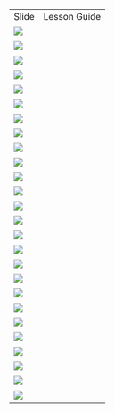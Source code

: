 <html><head><title>Slides and Notes</title></head><body><table><tr><td>Slide</td><td>Lesson Guide</td></tr><tr><td><img src="https://jamjamgobambam.github.io/curriculum-drafts/computer-vision/1mP5UFgh1I6po_enlzpo9EMdK4r2LpBHXDt2pQMNxakA/slide_0.png"></td><td><br /></td></tr><tr><td><img src="https://jamjamgobambam.github.io/curriculum-drafts/computer-vision/1mP5UFgh1I6po_enlzpo9EMdK4r2LpBHXDt2pQMNxakA/slide_1.png"></td><td><br /></td></tr><tr><td><img src="https://jamjamgobambam.github.io/curriculum-drafts/computer-vision/1mP5UFgh1I6po_enlzpo9EMdK4r2LpBHXDt2pQMNxakA/slide_2.png"></td><td><br /></td></tr><tr><td><img src="https://jamjamgobambam.github.io/curriculum-drafts/computer-vision/1mP5UFgh1I6po_enlzpo9EMdK4r2LpBHXDt2pQMNxakA/slide_3.png"></td><td><br /></td></tr><tr><td><img src="https://jamjamgobambam.github.io/curriculum-drafts/computer-vision/1mP5UFgh1I6po_enlzpo9EMdK4r2LpBHXDt2pQMNxakA/slide_4.png"></td><td><br /></td></tr><tr><td><img src="https://jamjamgobambam.github.io/curriculum-drafts/computer-vision/1mP5UFgh1I6po_enlzpo9EMdK4r2LpBHXDt2pQMNxakA/slide_5.png"></td><td><br /></td></tr><tr><td><img src="https://jamjamgobambam.github.io/curriculum-drafts/computer-vision/1mP5UFgh1I6po_enlzpo9EMdK4r2LpBHXDt2pQMNxakA/slide_6.png"></td><td><br /></td></tr><tr><td><img src="https://jamjamgobambam.github.io/curriculum-drafts/computer-vision/1mP5UFgh1I6po_enlzpo9EMdK4r2LpBHXDt2pQMNxakA/slide_7.png"></td><td><br /></td></tr><tr><td><img src="https://jamjamgobambam.github.io/curriculum-drafts/computer-vision/1mP5UFgh1I6po_enlzpo9EMdK4r2LpBHXDt2pQMNxakA/slide_8.png"></td><td><br /></td></tr><tr><td><img src="https://jamjamgobambam.github.io/curriculum-drafts/computer-vision/1mP5UFgh1I6po_enlzpo9EMdK4r2LpBHXDt2pQMNxakA/slide_9.png"></td><td><br /></td></tr><tr><td><img src="https://jamjamgobambam.github.io/curriculum-drafts/computer-vision/1mP5UFgh1I6po_enlzpo9EMdK4r2LpBHXDt2pQMNxakA/slide_10.png"></td><td><br /></td></tr><tr><td><img src="https://jamjamgobambam.github.io/curriculum-drafts/computer-vision/1mP5UFgh1I6po_enlzpo9EMdK4r2LpBHXDt2pQMNxakA/slide_11.png"></td><td><br /></td></tr><tr><td><img src="https://jamjamgobambam.github.io/curriculum-drafts/computer-vision/1mP5UFgh1I6po_enlzpo9EMdK4r2LpBHXDt2pQMNxakA/slide_12.png"></td><td><br /></td></tr><tr><td><img src="https://jamjamgobambam.github.io/curriculum-drafts/computer-vision/1mP5UFgh1I6po_enlzpo9EMdK4r2LpBHXDt2pQMNxakA/slide_13.png"></td><td><br /></td></tr><tr><td><img src="https://jamjamgobambam.github.io/curriculum-drafts/computer-vision/1mP5UFgh1I6po_enlzpo9EMdK4r2LpBHXDt2pQMNxakA/slide_14.png"></td><td><br /></td></tr><tr><td><img src="https://jamjamgobambam.github.io/curriculum-drafts/computer-vision/1mP5UFgh1I6po_enlzpo9EMdK4r2LpBHXDt2pQMNxakA/slide_15.png"></td><td><br /></td></tr><tr><td><img src="https://jamjamgobambam.github.io/curriculum-drafts/computer-vision/1mP5UFgh1I6po_enlzpo9EMdK4r2LpBHXDt2pQMNxakA/slide_16.png"></td><td><br /></td></tr><tr><td><img src="https://jamjamgobambam.github.io/curriculum-drafts/computer-vision/1mP5UFgh1I6po_enlzpo9EMdK4r2LpBHXDt2pQMNxakA/slide_17.png"></td><td><br /></td></tr><tr><td><img src="https://jamjamgobambam.github.io/curriculum-drafts/computer-vision/1mP5UFgh1I6po_enlzpo9EMdK4r2LpBHXDt2pQMNxakA/slide_18.png"></td><td><br /></td></tr><tr><td><img src="https://jamjamgobambam.github.io/curriculum-drafts/computer-vision/1mP5UFgh1I6po_enlzpo9EMdK4r2LpBHXDt2pQMNxakA/slide_19.png"></td><td><br /></td></tr><tr><td><img src="https://jamjamgobambam.github.io/curriculum-drafts/computer-vision/1mP5UFgh1I6po_enlzpo9EMdK4r2LpBHXDt2pQMNxakA/slide_20.png"></td><td><br /></td></tr><tr><td><img src="https://jamjamgobambam.github.io/curriculum-drafts/computer-vision/1mP5UFgh1I6po_enlzpo9EMdK4r2LpBHXDt2pQMNxakA/slide_21.png"></td><td><br /></td></tr><tr><td><img src="https://jamjamgobambam.github.io/curriculum-drafts/computer-vision/1mP5UFgh1I6po_enlzpo9EMdK4r2LpBHXDt2pQMNxakA/slide_22.png"></td><td><br /></td></tr><tr><td><img src="https://jamjamgobambam.github.io/curriculum-drafts/computer-vision/1mP5UFgh1I6po_enlzpo9EMdK4r2LpBHXDt2pQMNxakA/slide_23.png"></td><td><br /></td></tr><tr><td><img src="https://jamjamgobambam.github.io/curriculum-drafts/computer-vision/1mP5UFgh1I6po_enlzpo9EMdK4r2LpBHXDt2pQMNxakA/slide_24.png"></td><td><br /></td></tr><tr><td><img src="https://jamjamgobambam.github.io/curriculum-drafts/computer-vision/1mP5UFgh1I6po_enlzpo9EMdK4r2LpBHXDt2pQMNxakA/slide_25.png"></td><td><br /></td></tr>